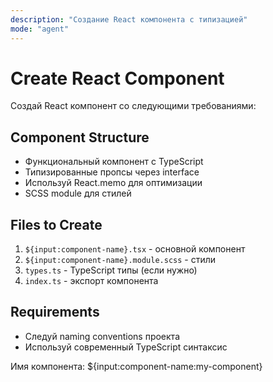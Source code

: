 ```yaml
---
description: "Создание React компонента с типизацией"
mode: "agent"
---
```


# Create React Component

Создай React компонент со следующими требованиями:

## Component Structure
- Функциональный компонент с TypeScript
- Типизированные пропсы через interface
- Используй React.memo для оптимизации
- SCSS module для стилей

## Files to Create
1. `${input:component-name}.tsx` - основной компонент
2. `${input:component-name}.module.scss` - стили
3. `types.ts` - TypeScript типы (если нужно)
4. `index.ts` - экспорт компонента

## Requirements
- Следуй naming conventions проекта
- Используй современный TypeScript синтаксис

Имя компонента: ${input:component-name:my-component}
